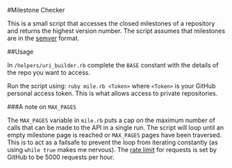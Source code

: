 #Milestone Checker

This is a small script that accesses the closed milestones of a repository and returns the highest version number.  The script assumes that milestones are in the [semver](http://semver.org/) format.

##Usage

In `/helpers/uri_builder.rb` complete the `BASE` constant with the details of the repo you want to access.

Run the script using:
`ruby mile.rb <Token>` where `<Token>` is your GitHub personal access token.  This is what allows access to private repositories.

###A note on `MAX_PAGES`

The `MAX_PAGES` variable in `mile.rb` puts a cap on the maximum number of calls that can be made to the API in a single run.  The script will loop until an empty milestone page is reached or `MAX_PAGES` pages have been traversed.  This is to act as a failsafe to prevent the loop from iterating constantly (as using `while true` makes me nervous).  The [rate limit](https://developer.github.com/v3/#rate-limiting) for requests is set by GitHub to be 5000 requests per hour.
